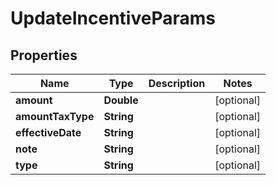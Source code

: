 

# UpdateIncentiveParams


## Properties

| Name | Type | Description | Notes |
|------------ | ------------- | ------------- | -------------|
|**amount** | **Double** |  |  [optional] |
|**amountTaxType** | **String** |  |  [optional] |
|**effectiveDate** | **String** |  |  [optional] |
|**note** | **String** |  |  [optional] |
|**type** | **String** |  |  [optional] |



